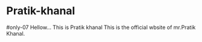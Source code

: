 # Pratik-khanal
#only-07
Hellow... This is Pratik khanal
This is the official wbsite of mr.Pratik Khanal.




